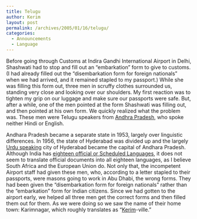 ```yaml
---
title: Telugu
author: Kerim
layout: post
permalink: /archives/2005/01/16/telugu/
categories:
  - Announcements
  - Language
---
```

Before going through Customs at Indira Gandhi International Airport in Delhi, Shashwati had to stop and fill out an &#8220;embarkation&#8221; form to give to customs. (I had already filled out the &#8220;disembarkation form for foreign nationals&#8221; when we had arrived, and it remained stapled to my passport.) While she was filling this form out, three men in scruffy clothes surrounded us, standing very close and looking over our shoulders. My first reaction was to tighten my grip on our luggage and make sure our passports were safe. But, after a while, one of the men pointed at the form Shashwati was filling out, and then pointed at his own form. We quickly realized what the problem was. These men were Telugu speakers from <a href="http://en.wikipedia.org/wiki/Andhra_Pradesh" onclick="_gaq.push(['_trackEvent', 'outbound-article', 'http://en.wikipedia.org/wiki/Andhra_Pradesh', 'Andhra Pradesh']);" >Andhra Pradesh</a>, who spoke neither Hindi or English.

Andhara Pradesh became a separate state in 1953, largely over linguistic differences. In 1956, the state of Hyderabad was divided up and the largely <a href="http://countrystudies.us/india/68.htm" onclick="_gaq.push(['_trackEvent', 'outbound-article', 'http://countrystudies.us/india/68.htm', 'Urdu speaking']);" >Urdu speaking</a> city of Hyderabad became the capital of Andhara Pradesh. Although India has <a href="http://www.indianchild.com/indian_languages.htm" onclick="_gaq.push(['_trackEvent', 'outbound-article', 'http://www.indianchild.com/indian_languages.htm', 'eighteen official or Scheduled Languages']);" >eighteen official or Scheduled Languages</a>, it does not seem to translate official documents into all eighteen languages, as I believe South Africa and the European Union do. Not only that, the incompetent Airport staff had given these men, who, according to a letter stapled to their passports, were masons going to work in Abu Dhabi, the wrong forms. They had been given the &#8220;disembarkation form for foreign nationals&#8221; rather than the &#8220;embarkation&#8221; form for Indian citizens. Since we had gotten to the airport early, we helped all three men get the correct forms and then filled them out for them. As we were doing so we saw the name of their home town: Karimnagar, which roughly translates as &#8220;<a href="http://test.oxus.net/archives/2004/09/10/1/" onclick="_gaq.push(['_trackEvent', 'outbound-article', 'http://test.oxus.net/archives/2004/09/10/1/', 'Kerim']);" >Kerim</a>-ville.&#8221;

